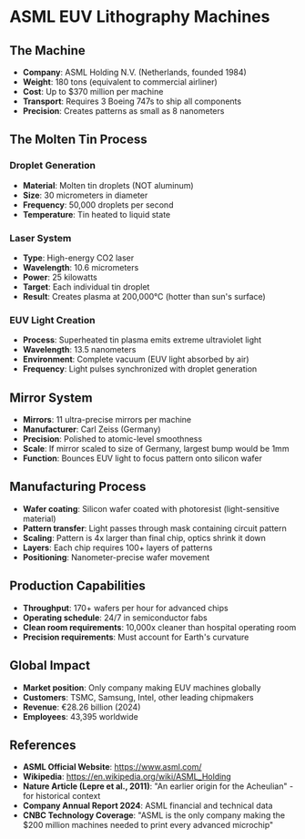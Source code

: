 # ASML EUV Lithography Machines

## The Machine
- **Company**: ASML Holding N.V. (Netherlands, founded 1984)
- **Weight**: 180 tons (equivalent to commercial airliner)
- **Cost**: Up to $370 million per machine
- **Transport**: Requires 3 Boeing 747s to ship all components
- **Precision**: Creates patterns as small as 8 nanometers

## The Molten Tin Process

### Droplet Generation
- **Material**: Molten tin droplets (NOT aluminum)
- **Size**: 30 micrometers in diameter
- **Frequency**: 50,000 droplets per second
- **Temperature**: Tin heated to liquid state

### Laser System
- **Type**: High-energy CO2 laser
- **Wavelength**: 10.6 micrometers
- **Power**: 25 kilowatts
- **Target**: Each individual tin droplet
- **Result**: Creates plasma at 200,000°C (hotter than sun's surface)

### EUV Light Creation
- **Process**: Superheated tin plasma emits extreme ultraviolet light
- **Wavelength**: 13.5 nanometers
- **Environment**: Complete vacuum (EUV light absorbed by air)
- **Frequency**: Light pulses synchronized with droplet generation

## Mirror System
- **Mirrors**: 11 ultra-precise mirrors per machine
- **Manufacturer**: Carl Zeiss (Germany)
- **Precision**: Polished to atomic-level smoothness
- **Scale**: If mirror scaled to size of Germany, largest bump would be 1mm
- **Function**: Bounces EUV light to focus pattern onto silicon wafer

## Manufacturing Process
- **Wafer coating**: Silicon wafer coated with photoresist (light-sensitive material)
- **Pattern transfer**: Light passes through mask containing circuit pattern
- **Scaling**: Pattern is 4x larger than final chip, optics shrink it down
- **Layers**: Each chip requires 100+ layers of patterns
- **Positioning**: Nanometer-precise wafer movement

## Production Capabilities
- **Throughput**: 170+ wafers per hour for advanced chips
- **Operating schedule**: 24/7 in semiconductor fabs
- **Clean room requirements**: 10,000x cleaner than hospital operating room
- **Precision requirements**: Must account for Earth's curvature

## Global Impact
- **Market position**: Only company making EUV machines globally
- **Customers**: TSMC, Samsung, Intel, other leading chipmakers
- **Revenue**: €28.26 billion (2024)
- **Employees**: 43,395 worldwide

## References
- **ASML Official Website**: https://www.asml.com/
- **Wikipedia**: https://en.wikipedia.org/wiki/ASML_Holding
- **Nature Article (Lepre et al., 2011)**: "An earlier origin for the Acheulian" - for historical context
- **Company Annual Report 2024**: ASML financial and technical data
- **CNBC Technology Coverage**: "ASML is the only company making the $200 million machines needed to print every advanced microchip" 
